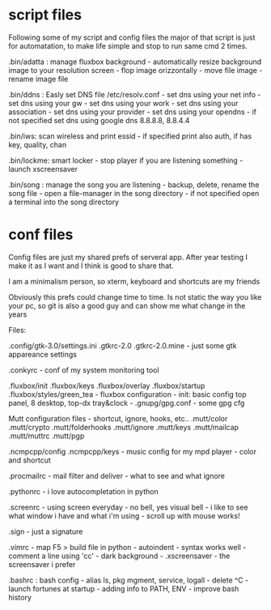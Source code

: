
script files
========
Following some of my script and config files
the major of that script is just for automatation, to make life simple and stop to run same cmd 2 times.


.bin/adatta :  manage fluxbox background
    - automatically resize background image to your resolution screen
    - flop image orizzontally
    - move file image
    - rename image file


.bin/ddns : Easly set DNS file /etc/resolv.conf
    - set dns using your net info
    - set dns using your gw
    - set dns using your work
    - set dns using your association
    - set dns using your provider
    - set dns using your opendns
    - if not specified set dns using google dns 8.8.8.8, 8.8.4.4


.bin/iws: scan wireless and print essid
    - if specified print also auth, if has key, quality, chan

.bin/lockme: smart locker
 	- stop player if you are listening something
    - launch xscreensaver

.bin/song :  manage the song you are listening
    - backup, delete, rename the song file
    - open a file-manager in the song directory
    - if not specified open a terminal into the song directory

conf files
========

Config files are just my shared prefs of serveral app.
After year testing I make it as I want and I think is good to share that.

I am a minimalism person, so xterm, keyboard and shortcuts are my friends

Obviously this prefs could change time to time.
Is not static the way you like your pc, so git is also a good guy and can show me what change in the years


Files:

.config/gtk-3.0/settings.ini
.gtkrc-2.0
.gtkrc-2.0.mine
    - just some gtk appareance settings

.conkyrc
    - conf of my system monitoring tool

.fluxbox/init
.fluxbox/keys
.fluxbox/overlay
.fluxbox/startup
.fluxbox/styles/green_tea
	- fluxbox configuration
	- init: basic config top panel, 8 desktop, top-dx tray&clock
    -
.gnupg/gpg.conf
    - some gpg cfg

Mutt configuration files
    - shortcut, ignore, hooks, etc..
 .mutt/color
 .mutt/crypto
 .mutt/folderhooks
 .mutt/ignore
 .mutt/keys
 .mutt/mailcap
 .mutt/muttrc
 .mutt/pgp

.ncmpcpp/config
.ncmpcpp/keys
    - music config for my mpd player
    - color and shortcut

.procmailrc
    - mail filter and deliver
    - what to see and what ignore

.pythonrc
    - i love autocompletation in python

.screenrc
    - using screen everyday
    - no bell, yes visual bell
    - i like to see what window i have and what i'm using
    - scroll up with mouse works!

.sign
    - just a signature

.vimrc
    - map F5 > build file in python
    - autoindent
    - syntax works well
    - comment a line using 'cc'
    - dark background
    -
.xscreensaver
    - the screensaver i prefer


.bashrc : bash config
    - alias ls, pkg mgment, service, logall
    - delete  ^C
    - launch fortunes at startup
    - adding info to  PATH, ENV
    - improve bash history

